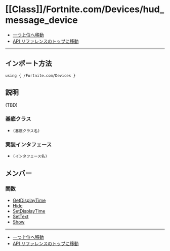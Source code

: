 # [[Class]]/Fortnite.com/Devices/hud_message_device

- [一つ上位へ移動](../main.md)
- [API リファレンスのトップに移動](../../../main.md)

---

## インポート方法

```verse
using { /Fortnite.com/Devices }
```

## 説明

(TBD)

### 基底クラス

- `(基底クラス名)`

### 実装インタフェース

- `(インタフェース名)`

## メンバー

### 関数

- [GetDisplayTime](./F_GetDisplayTime/main.md)
- [Hide](./F_Hide/main.md)
- [SetDisplayTime](./F_SetDisplayTime/main.md)
- [SetText](./F_SetText/main.md)
- [Show](./F_Show/main.md)

---

- [一つ上位へ移動](../main.md)
- [API リファレンスのトップに移動](../../../main.md)

